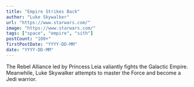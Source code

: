 ```yaml
---
title: "Empire Strikes Back"
author: "Luke Skywalker"
url: "https://www.starwars.com/"
image: "https://www.starwars.com/"
tags: ["space", "empire", "sith"]
postCount: "100+"
firstPostDate: "YYYY-DD-MM"
date: "YYYY-DD-MM"
---
```


The Rebel Alliance led by Princess Leia valiantly fights the Galactic Empire. Meanwhile, Luke Skywalker attempts to master the Force and become a Jedi warrior.

